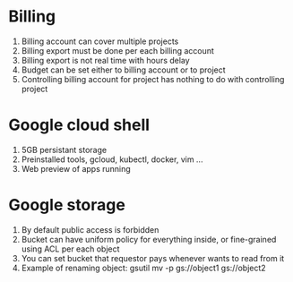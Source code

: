 # Billing
1. Billing account can cover multiple projects
2. Billing export must be done per each billing account
3. Billing export is not real time with hours delay
4. Budget can be set either to billing account or to project
5. Controlling billing account for project has nothing to do with controlling project

# Google cloud shell
1. 5GB persistant storage
2. Preinstalled tools, gcloud, kubectl, docker, vim ...
3. Web preview of apps running 

# Google storage
1. By default public access is forbidden
2. Bucket can have uniform policy for everything inside, or fine-grained using ACL per each object
3. You can set bucket that requestor pays whenever wants to read from it
4. Example of renaming object: gsutil mv -p gs://object1 gs://object2
